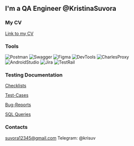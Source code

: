 ## I'm a QA Engineer @KristinaSuvora
### My CV
[Link to my CV](https://drive.google.com/file/d/1jPqUT0asOjyh2BSvY9kvqTFhLM42lUIo/view?usp=sharing)
### Tools
![Postman](https://img.shields.io/badge/-Postman-000000?logo=postman)
![Swagger](https://img.shields.io/badge/-Swagger-000000?logo=swagger)
![Figma](https://img.shields.io/badge/-Figma-000000?logo=figma&logoColor=7d5fa6)
![DevTools](https://img.shields.io/badge/-DevTools-000000?logo=googlechrome&logoColor=2674f2)
![CharlesProxy](https://img.shields.io/badge/-CharlesProxy-000000?logo=charles)
![AndroidStudio](https://img.shields.io/badge/-AndroidStudio-000000?logo=androidstudio) 
![Jira](https://img.shields.io/badge/-Jira-000000?logo=Jira)
![TestRail](https://img.shields.io/badge/-TestRail-000000?logo=testrail)

### Testing Documentation
[Checklists](https://docs.google.com/document/d/1e-HTpI3GBmr9eRnWDSf8RNUKpuQtF0YFGOfcM69p-wI/edit?usp=sharing)

[Test-Cases](https://docs.google.com/document/d/1pY59HqLGPSh0zfTE2pi7HY2jPDjBILkpyQt35pxN5UQ/edit?usp=sharing)

[Bug-Reports]()

[SQL Queries](https://github.com/KristinaSuvora/SQL-Queries/blob/main/queries_suvora.sql) 

### Contacts
suvora12345@gmail.com
Telegram: @krisuv
<!---
KristinaSuvora/KristinaSuvora is a ✨ special ✨ repository because its `README.md` (this file) appears on your GitHub profile.
You can click the Preview link to take a look at your changes.
--->

